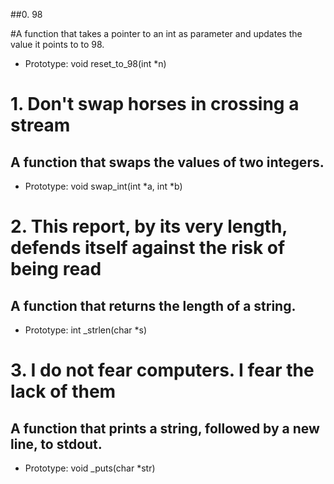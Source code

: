 
##0. 98

#A function that takes a pointer to an int as parameter and updates the value it points to to 98.

* Prototype: void reset_to_98(int *n)

# 1. Don't swap horses in crossing a stream

## A function that swaps the values of two integers.

* Prototype: void swap_int(int *a, int *b)

# 2. This report, by its very length, defends itself against the risk of being read
## A function that returns the length of a string.

* Prototype: int _strlen(char *s)

# 3. I do not fear computers. I fear the lack of them

## A function that prints a string, followed by a new line, to stdout.

* Prototype: void _puts(char *str)

